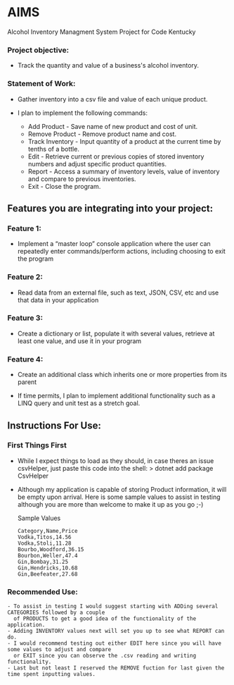 # AIMS
Alcohol Inventory Managment System Project for Code Kentucky

### Project objective:

  - Track the quantity and value of a business's alcohol inventory.

### Statement of Work:  

  - Gather inventory into a csv file and value of each unique product.

  - I plan to implement the following commands:

  	- Add Product - Save name of new product and cost of unit.
	- Remove Product - Remove product name and cost. 
	- Track Inventory - Input quantity of a product at the current time by tenths of a bottle.
	- Edit - Retrieve current or previous copies of stored inventory numbers and adjust specific product quantities.  
	- Report - Access a summary of inventory levels, value of inventory and compare to previous inventories. 
	- Exit - Close the program.

## Features you are integrating into your project:

### Feature 1: 
	
  - Implement a “master loop” console application where the user can repeatedly enter commands/perform actions,
	including choosing to exit the program
	
### Feature 2:
	
  - Read data from an external file, such as text, JSON, CSV, etc and use that data in your application
	
### Feature 3:
	
  - Create a dictionary or list, populate it with several values, retrieve at least one value, and use it in your program
	
### Feature 4:
	
  - Create an additional class which inherits one or more properties from its parent
	
  - If time permits, I plan to implement additional functionality such as a LINQ query and unit test as a stretch goal.
## Instructions For Use:
### First Things First
  - While I expect things to load as they should, in case theres an issue csvHelper, just paste this code into the shell:  > dotnet add package CsvHelper
  - Although my application is capable of storing Product information, it will be empty upon arrival. Here is some sample values to assist in testing although 
    you are more than welcome to make it up as you go ;-)

	Sample Values
		
		Category,Name,Price 
		Vodka,Titos,14.56
		Vodka,Stoli,11.28
		Bourbo,Woodford,36.15
		Bourbon,Weller,47.4
		Gin,Bombay,31.25
		Gin,Hendricks,10.68
	    Gin,Beefeater,27.68
		
### Recommended Use:
	- To assist in testing I would suggest starting with ADDing several CATEGORIES followed by a couple
	  of PRODUCTS to get a good idea of the functionality of the application.
	- Adding INVENTORY values next will set you up to see what REPORT can do.
	- I would recommend testing out either EDIT here since you will have some values to adjust and compare
	  or EXIT since you can observe the .csv reading and writing functionality.
	- Last but not least I reserved the REMOVE fuction for last given the time spent inputting values.